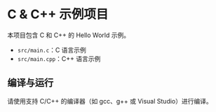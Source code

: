 # C & C++ 示例项目

本项目包含 C 和 C++ 的 Hello World 示例。

- `src/main.c`：C 语言示例
- `src/main.cpp`：C++ 语言示例

## 编译与运行

请使用支持 C/C++ 的编译器（如 gcc、g++ 或 Visual Studio）进行编译。
